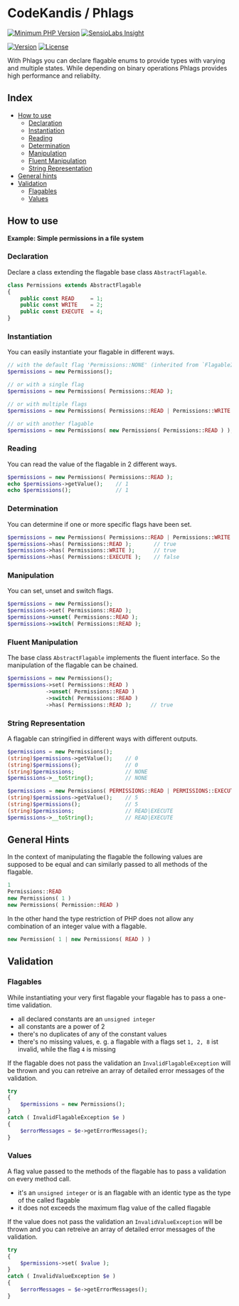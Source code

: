 # CodeKandis / Phlags

[![Minimum PHP Version][php-version-badge]](https://php.net/)
[![SensioLabs Insight][sensio-labs-insight-badge]](http://insight.sensiolabs.com/projects/b5d47b55-216f-4247-ad41-902dc0f8ac44)

[![Version][version-badge]][changelog]
[![License][license-badge]][license]

With Phlags you can declare flagable enums to provide types with varying and multiple states. While depending on binary operations Phlags provides high performance and reliabilty.

## Index

* [How to use](#how-to-use)
    * [Declaration](#declaration)
    * [Instantiation](#instantiation)
    * [Reading](#reading)
    * [Determination](#determination)
    * [Manipulation](#manipulation)
    * [Fluent Manipulation](#fluent-manipulation)
    * [String Representation](#string-representation)
* [General hints](#general-hints)
* [Validation](#validation)
    * [Flagables](#flagables)
    * [Values](#values)

## How to use

**Example: Simple permissions in a file system**

### Declaration

Declare a class extending the flagable base class `AbstractFlagable`.

```php
class Permissions extends AbstractFlagable
{
    public const READ     = 1;
    public const WRITE    = 2;
    public const EXECUTE  = 4;
}
```

### Instantiation

You can easily instantiate your flagable in different ways.

```php
// with the default flag 'Permissions::NONE' (inherited from `FlagableInterface::NONE`)
$permissions = new Permissions();

// or with a single flag
$permissions = new Permissions( Permissions::READ );

// or with multiple flags
$permissions = new Permissions( Permissions::READ | Permissions::WRITE );

// or with another flagable
$permissions = new Permissions( new Permissions( Permissions::READ ) );
```

### Reading

You can read the value of the flagable in 2 different ways.

```php
$permissions = new Permissions( Permissions::READ );
echo $permissions->getValue();    // 1
echo $permissions();              // 1
```

### Determination

You can determine if one or more specific flags have been set.

```php
$permissions = new Permissions( Permissions::READ | Permissions::WRITE );
$permissions->has( Permissions::READ );       // true
$permissions->has( Permissions::WRITE );      // true
$permissions->has( Permissions::EXECUTE );    // false
```

### Manipulation

You can set, unset and switch flags.

```php
$permissions = new Permissions();
$permissions->set( Permissions::READ );
$permissions->unset( Permissions::READ );
$permissions->switch( Permissions::READ );
```

### Fluent Manipulation

The base class `AbstractFlagable` implements the fluent interface. So the manipulation of the flagable can be chained.

```php
$permissions = new Permissions();
$permissions->set( Permissions::READ )
            ->unset( Permissions::READ )
            ->switch( Permissions::READ )
            ->has( Permissions::READ );      // true
```

### String Representation

A flagable can stringified in different ways with different outputs.

```php
$permissions = new Permissions();
(string)$permissions->getValue();    // 0
(string)$permissions();              // 0
(string)$permissions;                // NONE
$permissions->__toString();          // NONE

$permissions = new Permissions( PERMISSIONS::READ | PERMISSIONS::EXECUTE );
(string)$permissions->getValue();    // 5
(string)$permissions();              // 5
(string)$permissions;                // READ|EXECUTE
$permissions->__toString();          // READ|EXECUTE
```

## General Hints

In the context of manipulating the flagable the following values are supposed to be equal and can similarly passed to all methods of the flagable.

```php
1
Permissions::READ
new Permissions( 1 )
new Permissions( Permission::READ )
```

In the other hand the type restriction of PHP does not allow any combination of an integer value with a flagable.

```php
new Permission( 1 | new Permissions( READ ) )
```

## Validation

### Flagables

While instantiating your very first flagable your flagable has to pass a one-time validation.

* all declared constants are an `unsigned integer`
* all constants are a power of 2
* there's no duplicates of any of the constant values
* there's no missing values, e. g. a flagable with a flags set `1, 2, 8` ist invalid, while the flag `4` is missing

If the flagable does not pass the validation an `InvalidFlagableException` will be thrown and you can retreive an array of detailed error messages of the validation.

```php
try
{
    $permissions = new Permissions();
}
catch ( InvalidFlagableException $e )
{
    $errorMessages = $e->getErrorMessages();
}
```

### Values

A flag value passed to the methods of the flagable has to pass a validation on every method call.

* it's an `unsigned integer` or is an flagable with an identic type as the type of the called flagable
* it does not exceeds the maximum flag value of the called flagable

If the value does not pass the validation an `InvalidValueException` will be thrown and you can retreive an array of detailed error messages of the validation.

```php
try
{
    $permissions->set( $value );
}
catch ( InvalidValueException $e )
{
    $errorMessages = $e->getErrorMessages();
}
```

[php-version-badge]: https://img.shields.io/badge/php-%3E%3D%207.1-8892BF.svg?style=flat-square
[sensio-labs-insight-badge]: https://insight.sensiolabs.com/projects/b5d47b55-216f-4247-ad41-902dc0f8ac44/mini.png
[version-badge]: https://img.shields.io/badge/version-1.0.0-blue.svg
[changelog]: ./CHANGELOG.md
[license-badge]: https://img.shields.io/badge/license-MIT-blue.svg
[license]: ./LICENSE
